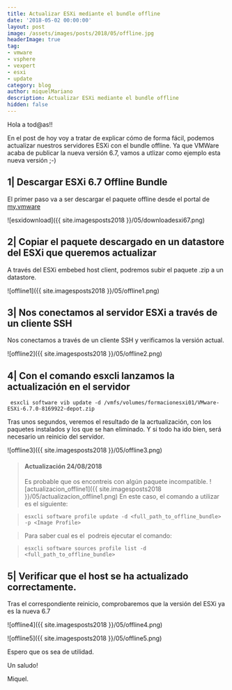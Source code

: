 ```yaml
---
title: Actualizar ESXi mediante el bundle offline
date: '2018-05-02 00:00:00'
layout: post
image: /assets/images/posts/2018/05/offline.jpg
headerImage: true
tag:
- vmware
- vsphere
- vexpert
- esxi
- update
category: blog
author: miquelMariano
description: Actualizar ESXi mediante el bundle offline
hidden: false
---
```


Hola a tod@as!!

En el post de hoy voy a tratar de explicar cómo de forma fácil, podemos actualizar nuestros servidores ESXi con el bundle offline.
Ya que VMWare acaba de publicar la nueva versión 6.7, vamos a utlizar como ejemplo esta nueva versión ;-)

## 1| Descargar ESXi 6.7 Offline Bundle

El primer paso va a ser descargar el paquete offline desde el portal de [my.vmware](https://my.vmware.com/group/vmware/details?downloadGroup=ESXI670&productId=742&download=true&fileId=4e1ca8c0b74408eb322f86b61025ae2a&secureParam=4d84a9981043dc6dd57ffe0e1f91041a&uuId=3419576b-30f0-4f34-9748-5de64a246088&downloadType=)

![esxidownload]({{ site.imagesposts2018 }}/05/downloadesxi67.png)

## 2| Copiar el paquete descargado en un datastore del ESXi que queremos actualizar 

A través del ESXi embebed host client, podremos subir el paquete .zip a un datastore.

![offline1]({{ site.imagesposts2018 }}/05/offline1.png)

## 3| Nos conectamos al servidor ESXi a través de un cliente SSH

Nos conectamos a través de un cliente SSH y verificamos la versión actual.

![offline2]({{ site.imagesposts2018 }}/05/offline2.png)

## 4| Con el comando esxcli lanzamos la actualización en el servidor 

```ssh
 esxcli software vib update -d /vmfs/volumes/formacionesxi01/VMware-ESXi-6.7.0-8169922-depot.zip
```

Tras unos segundos, veremos el resultado de la acrtualización, con los paquetes instalados y los que se han eliminado. Y si todo ha ido bien, será necesario un reinicio del servidor.

![offline3]({{ site.imagesposts2018 }}/05/offline3.png)

> #### Actualización 24/08/2018
> Es probable que os encontreis con algún paquete incompatible.
> ![actualizacion_offline1]({{ site.imagesposts2018 }}/05/actualizacion_offline1.png)
> En este caso, el comando a utilizar es el siguiente:

> `esxcli software profile update -d <full_path_to_offline_bundle> -p <Image Profile>`

> Para saber cual es el <Image Profile> podreis ejecutar el comando:

> `esxcli software sources profile list -d <full_path_to_offline_bundle>`

## 5| Verificar que el host se ha actualizado correctamente.

Tras el correspondiente reinicio, comprobaremos que la versión del ESXi ya es la nueva 6.7

![offline4]({{ site.imagesposts2018 }}/05/offline4.png)

![offline5]({{ site.imagesposts2018 }}/05/offline5.png)


Espero que os sea de utilidad.

Un saludo!

Miquel.


